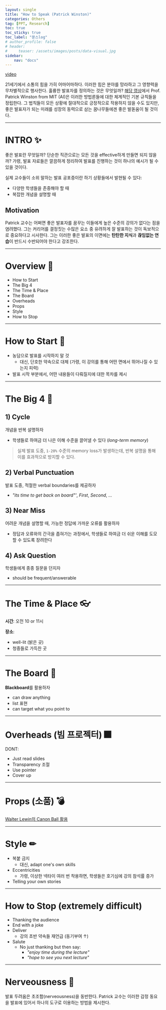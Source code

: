 ```yaml
---
layout: single
title: "How to Speak (Patrick Winston)"
categories: Others
tag: [PPT, Research]
toc: true
toc_sticky: true
toc_label: "쭌스log"
# author_profile: false
# header:
#     teaser: /assets/images/posts/data-visual.jpg
sidebar:
    nav: "docs"
---
```


[video](https://vimeo.com/101543862)

21세기에서 소통의 힘을 가히 어마어마하다. 이러한 힘은 분야를 망라하고 그 영향력을 무차별적으로 행사한다. 훌륭한 발표자를 정의하는 것은 무엇일까? [해당 영상](https://vimeo.com/101543862)에서 Prof. Patrick Winston from MIT (AI)은 이러한 방법론들에 대한 체계적인 기본 규칙들을 정립한다. 그 법칙들이 모든 상황에 절대적으로 긍정적으로 작용하지 않을 수도 있지만, 좋은 발표자가 되는 미래를 성장의 동력으로 삼는 꿈나무들에겐 좋은 발돋움이 될 것이다.

****
# INTRO ✨
좋은 발표란 무엇일까? 단순한 직관으로는 모든 것을 effective하게 만들면 되지 않을까? 가령, 발표 자료들은 깔끔하게 정리하여 발표를 진행하는 것이 하나의 예시가 될 수 있을 것이다.

실제 교수들이 소위 말하는 발표 공포증이란 하기 상황들에서 발현될 수 있다:
- 다양한 학생들을 존중해야 할 때
- 복잡한 개념을 설명할 때

## Motivation
Patrick 교수는 어쩌면 좋은 발표자를 꿈꾸는 이들에게 높은 수준의 강의가 없다는 점을 염려했다. 그는 커리어를 결정짓는 수많은 요소 중 유려하게 잘 발표하는 것이 독보적으로 중요하다고 시사한다. 그는 이러한 좋은 발표의 이면에는 **탄탄한 지식**과 **끊임없는 연습**이 반드시 수반되어야 한다고 강조한다.

****
# Overview 👀
- How to Start
- The Big 4
- The Time & Place
- The Board
- Overheads
- Props
- Style
- How to Stop

****
# How to Start 🧿
- 농담으로 발표를 시작하지 말 것
    - 대신, 단호한 약속으로 대체 (가령, 이 강의를 통해 어떤 면에서 뛰어나질 수 있는지 피력)
- 발표 시작 부분에서, 어떤 내용들이 다뤄질지에 대한 목차를 제시

****
# The Big 4 📌
## 1) Cycle
개념을 반복 설명하자
- 학생들로 하여금 더 나은 이해 수준을 끌어낼 수 있다 (*long-term memory*)

> 실제 발표 도중, `1-20%` 수준의 memory loss가 발생하는데, 반복 설명을 통해 이를 효과적으로 방지할 수 있다.

## 2) Verbal Punctuation
발표 도중, 적절한 verbal boundaries를 제공하자
- *"its time to get back on board"'*, *First*, *Second*, *...*

## 3) Near Miss
어려운 개념을 설명할 때, 가능한 정답에 가까운 오류를 활용하자
- 정답과 오류와의 간극을 좁혀가는 과정에서, 학생들로 하여금 더 쉬운 이해를 도모할 수 있도록 장려한다

## 4) Ask Question
학생들에게 종종 질문을 던지자
- should be frequent/answerable

****
# The Time & Place 👓
**시간**: 오전 10 or 11시

**장소**:
- well-lit (밝은 곳)
- 청중들로 가득찬 곳

****
# The Board 📂
**Blackboard**를 활용하자
- can draw anything
- list 표현
- can target what you point to

****
# Overheads (빔 프로젝터) 🎆
DONT:
- Just read slides
- Transparency 조절
- Use pointer
- Cover up

****
# Props (소품) 💣
[Walter Lewin의 Canon Ball 활용](https://www.youtube.com/watch?v=77ZF50ve6rs)

****
# Style ✏
- 복붙 금지
    - 대신, adapt one's own skills
- Eccentricities
    - 가령, 이상한 넥타이 여러 번 착용하면, 학생들은 호기심에 강의 참석률 증가
- Telling your own stories

****
# How to Stop (extremely difficult)
- Thanking the audience
- End with a joke
- Deliver
    - 강의 초반 약속들 재언급 (동기부여 ↑)
- Salute
    - No just thanking but then say:
        - *"enjoy time during the lecture"*
        - *"hope to see you next lecture"*

****
# Nerveousness 🍞
발표 두려움은 초조함(nerveousness)을 동반한다. Patrick 교수는 이러한 감정 동요을 발표에 있어서 하나의 도구로 이용하는 방법을 제시한다.
